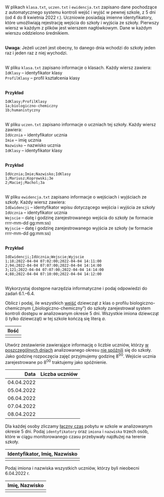 <TestProvider title="System kontroli dostępu">

W plikach `klasa.txt`, `uczen.txt` i `ewidencja.txt` zapisano dane pochodzące
z automatycznego systemu kontroli wejść i wyjść w pewnej szkole, z 5 dni (od 4 do 8
kwietnia 2022 r.). Uczniowie posiadają imienne identyfikatory, które umożliwiają rejestrację
wejścia do szkoły i wyjścia ze szkoły.
Pierwszy wiersz w każdym z plików jest wierszem nagłówkowym. Dane w każdym wierszu
oddzielono średnikiem.

\
**Uwaga**: Jeżeli uczeń jest obecny, to danego dnia wchodzi do szkoły jeden raz i jeden raz
z niej wychodzi.

\
W pliku `klasa.txt` zapisano informacje o klasach. Każdy wiersz zawiera:  
`IdKlasy` – identyfikator klasy  
`ProfilKlasy` – profil kształcenia klasy

\
**Przykład**

```
IdKlasy;ProfilKlasy
1a;biologiczno-chemiczny
1b;humanistyczny
```

\
W pliku `uczen.txt` zapisano informacje o uczniach tej szkoły. Każdy wiersz zawiera:  
`IdUcznia` – identyfikator ucznia  
`Imie` – imię ucznia  
`Nazwisko` – nazwisko ucznia  
`IdKlasy` – identyfikator klasy

\
**Przykład**

```
IdUcznia;Imie;Nazwisko;IdKlasy
1;Mariusz;Koprowski;3e
2;Maciej;Machol;3a
```

\
W pliku `ewidencja.txt` zapisano informacje o wejściach i wyjściach ze szkoły. Każdy
wiersz zawiera:  
`IdEwidencji` – identyfikator wpisu dotyczącego wejścia i wyjścia ze szkoły  
`IdUcznia` – identyfikator ucznia  
`Wejscie` – datę i godzinę zarejestrowanego wejścia do szkoły (w formacie rrrr-mm-dd gg:mm:ss)  
`Wyjscie` – datę i godzinę zarejestrowanego wyjścia ze szkoły (w formacie rrrr-mm-dd gg:mm:ss)

\
**Przykład**

```
IdEwidencji;IdUcznia;Wejscie;Wyjscie
1;18;2022-04-04 07:02:00;2022-04-04 14:11:00
2;94;2022-04-04 07:07:00;2022-04-04 14:14:00
3;121;2022-04-04 07:07:00;2022-04-04 14:14:00
4;88;2022-04-04 07:10:00;2022-04-04 14:12:00
```

\
Wykorzystaj dostępne narzędzia informatyczne i podaj odpowiedzi do zadań 6.1.–6.4.

  <DownloadBtn urls="/formula-2015/2022/maj/klasa.txt /formula-2015/2022/maj/uczen.txt /formula-2015/2022/maj/ewidencja.txt"/>
</TestProvider>

<TestProvider pkt=2 videoAnswerUrl=".">

Oblicz i podaj, ile wszystkich <u>wejść</u> dziewcząt z klas o profilu biologiczno-chemicznym
(„biologiczno-chemiczny”) do szkoły zarejestrował system kontroli dostępu w analizowanym
okresie 5 dni. Wszystkie imiona dziewcząt (i tylko dziewcząt) w tej szkole kończą się literą _a_.

|          Ilość           |
| :----------------------: |
| <TestInput answer=165 /> |

  <AnswerBtn />
</TestProvider>

<TestProvider pkt=3>

Utwórz zestawienie zawierające informację o liczbie uczniów, którzy <u>w poszczególnych dniach</u>
analizowanego okresu <u>nie spóźnili</u> się do szkoły. Jako godzinę rozpoczęcia zajęć
przyjmujemy godzinę 8<sup>00</sup>. Wejście ucznia zarejestrowane po 8<sup>00</sup>
traktujemy jako spóźnienie.

|       Data |      Liczba uczniów      |
| ---------: | :----------------------: |
| 04.04.2022 | <TestInput answer=233 /> |
| 05.04.2022 | <TestInput answer=303 /> |
| 06.04.2022 | <TestInput answer=134 /> |
| 07.04.2022 | <TestInput answer=280 /> |
| 08.04.2022 | <TestInput answer=127 /> |

  <AnswerBtn />
</TestProvider>

<TestProvider pkt=3>

Dla każdej osoby zliczamy <u>łączny czas</u> pobytu w szkole w analizowanym okresie 5 dni.
Podaj `identyfikatory` oraz `imiona` i `nazwiska` trzech osób, które w ciągu monitorowanego
czasu przebywały najdłużej na terenie szkoły.

|                                    Identyfikator, Imię, Nazwisko                                    |
| :-------------------------------------------------------------------------------------------------: |
| <TestArea passIfNotSorted answer="314\tSebastian\tRabaj 172\tMonika\tKado 299\tAlicja\tKronecka" /> |

  <AnswerBtn />
</TestProvider>

<TestProvider pkt=3>

Podaj imiona i nazwiska wszystkich uczniów, którzy byli nieobecni 6.04.2022 r.

|                                      Imię, Nazwisko                                       |
| :---------------------------------------------------------------------------------------: |
| <TestArea answer="Mateusz\tKordas Krzysztof\tMichalak Oliwier\tZiolko" passIfNotSorted /> |

  <AnswerBtn />
</TestProvider>
